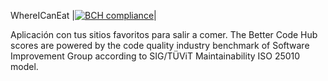 WhereICanEat |[![BCH compliance](https://bettercodehub.com/edge/badge/christianmse/WhereIcaneat?branch=master)](https://bettercodehub.com/)|

Aplicación con tus sitios favoritos para salir a comer.
The Better Code Hub scores are powered by the code quality industry benchmark of Software Improvement Group according to SIG/TÜViT Maintainability ISO 25010 model.
